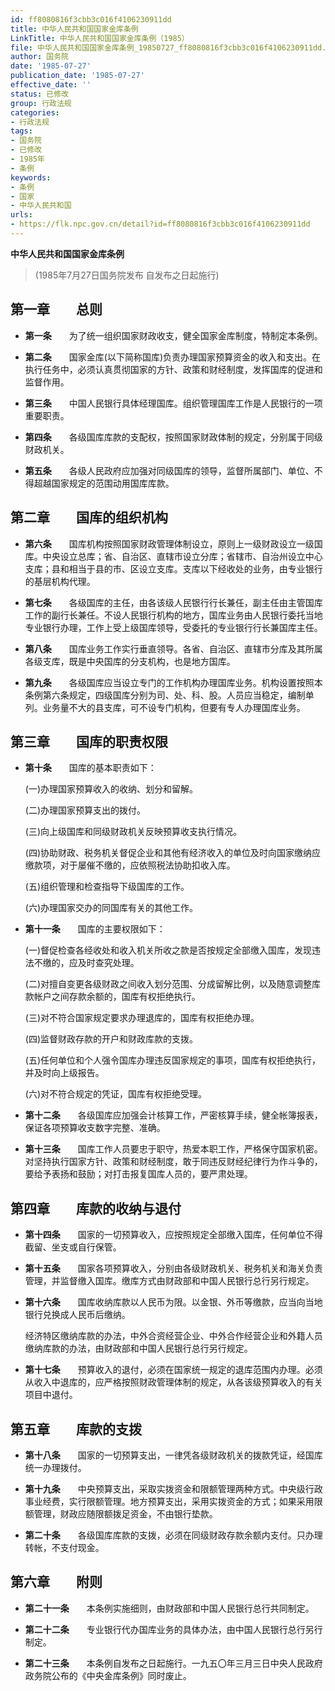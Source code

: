 ```yaml
---
id: ff8080816f3cbb3c016f4106230911dd
title: 中华人民共和国国家金库条例
LinkTitle: 中华人民共和国国家金库条例（1985）
file: 中华人民共和国国家金库条例_19850727_ff8080816f3cbb3c016f4106230911dd.docx
author: 国务院
date: '1985-07-27'
publication_date: '1985-07-27'
effective_date: ''
status: 已修改
group: 行政法规
categories:
- 行政法规
tags:
- 国务院
- 已修改
- 1985年
- 条例
keywords:
- 条例
- 国家
- 中华人民共和国
urls:
- https://flk.npc.gov.cn/detail?id=ff8080816f3cbb3c016f4106230911dd
---
```


**中华人民共和国国家金库条例**

> (1985年7月27日国务院发布 自发布之日起施行)

## 第一章　　总则

- **第一条**　　为了统一组织国家财政收支，健全国家金库制度，特制定本条例。

- **第二条**　　国家金库(以下简称国库)负责办理国家预算资金的收入和支出。在执行任务中，必须认真贯彻国家的方针、政策和财经制度，发挥国库的促进和监督作用。

- **第三条**　　中国人民银行具体经理国库。组织管理国库工作是人民银行的一项重要职责。

- **第四条**　　各级国库库款的支配权，按照国家财政体制的规定，分别属于同级财政机关。

- **第五条**　　各级人民政府应加强对同级国库的领导，监督所属部门、单位、不得超越国家规定的范围动用国库库款。

## 第二章　　国库的组织机构

- **第六条**　　国库机构按照国家财政管理体制设立，原则上一级财政设立一级国库。中央设立总库；省、自治区、直辖市设立分库；省辖市、自治州设立中心支库；县和相当于县的市、区设立支库。支库以下经收处的业务，由专业银行的基层机构代理。

- **第七条**　　各级国库的主任，由各该级人民银行行长兼任，副主任由主管国库工作的副行长兼任。不设人民银行机构的地方，国库业务由人民银行委托当地专业银行办理，工作上受上级国库领导，受委托的专业银行行长兼国库主任。

- **第八条**　　国库业务工作实行垂直领导。各省、自治区、直辖市分库及其所属各级支库，既是中央国库的分支机构，也是地方国库。

- **第九条**　　各级国库应当设立专门的工作机构办理国库业务。机构设置按照本条例第六条规定，四级国库分别为司、处、科、股。人员应当稳定，编制单列。业务量不大的县支库，可不设专门机构，但要有专人办理国库业务。

## 第三章　　国库的职责权限

- **第十条**　　国库的基本职责如下：

  (一)办理国家预算收入的收纳、划分和留解。

  (二)办理国家预算支出的拨付。

  (三)向上级国库和同级财政机关反映预算收支执行情况。

  (四)协助财政、税务机关督促企业和其他有经济收入的单位及时向国家缴纳应缴款项，对于屡催不缴的，应依照税法协助扣收入库。

  (五)组织管理和检查指导下级国库的工作。

  (六)办理国家交办的同国库有关的其他工作。

- **第十一条**　　国库的主要权限如下：

  (一)督促检查各经收处和收入机关所收之款是否按规定全部缴入国库，发现违法不缴的，应及时查究处理。

  (二)对擅自变更各级财政之间收入划分范围、分成留解比例，以及随意调整库款帐户之间存款余额的，国库有权拒绝执行。

  (三)对不符合国家规定要求办理退库的，国库有权拒绝办理。

  (四)监督财政存款的开户和财政库款的支拨。

  (五)任何单位和个人强令国库办理违反国家规定的事项，国库有权拒绝执行，并及时向上级报告。

  (六)对不符合规定的凭证，国库有权拒绝受理。

- **第十二条**　　各级国库应加强会计核算工作，严密核算手续，健全帐簿报表，保证各项预算收支数字完整、准确。

- **第十三条**　　国库工作人员要忠于职守，热爱本职工作，严格保守国家机密。对坚持执行国家方针、政策和财经制度，敢于同违反财经纪律行为作斗争的，要给予表扬和鼓励；对打击报复国库人员的，要严肃处理。

## 第四章　　库款的收纳与退付

- **第十四条**　　国家的一切预算收入，应按照规定全部缴入国库，任何单位不得截留、坐支或自行保管。

- **第十五条**　　国家各项预算收入，分别由各级财政机关、税务机关和海关负责管理，并监督缴入国库。缴库方式由财政部和中国人民银行总行另行规定。

- **第十六条**　　国库收纳库款以人民币为限。以金银、外币等缴款，应当向当地银行兑换成人民币后缴纳。

  经济特区缴纳库款的办法，中外合资经营企业、中外合作经营企业和外籍人员缴纳库款的办法，由财政部和中国人民银行总行另行规定。

- **第十七条**　　预算收入的退付，必须在国家统一规定的退库范围内办理。必须从收入中退库的，应严格按照财政管理体制的规定，从各该级预算收入的有关项目中退付。

## 第五章　　库款的支拨

- **第十八条**　　国家的一切预算支出，一律凭各级财政机关的拨款凭证，经国库统一办理拨付。

- **第十九条**　　中央预算支出，采取实拨资金和限额管理两种方式。中央级行政事业经费，实行限额管理。地方预算支出，采用实拨资金的方式；如果采用限额管理，财政应随限额拨足资金，不由银行垫款。

- **第二十条**　　各级国库库款的支拨，必须在同级财政存款余额内支付。只办理转帐，不支付现金。

## 第六章　　附则

- **第二十一条**　　本条例实施细则，由财政部和中国人民银行总行共同制定。

- **第二十二条**　　专业银行代办国库业务的具体办法，由中国人民银行总行另行制定。

- **第二十三条**　　本条例自发布之日起施行。一九五〇年三月三日中央人民政府政务院公布的《中央金库条例》同时废止。
